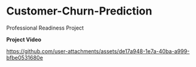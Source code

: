 # Customer-Churn-Prediction
Professional Readiness Project

**Project Video**

https://github.com/user-attachments/assets/de17a948-1e7a-40ba-a999-bfbe0531680e


